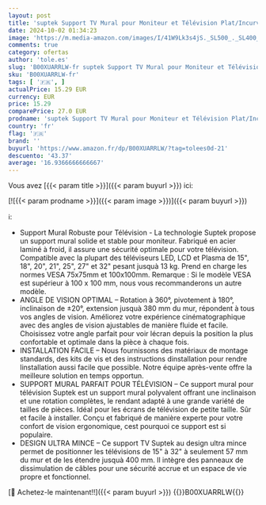 ```yaml
---
layout: post
title: 'suptek Support TV Mural pour Moniteur et Télévision Plat/Incurvé de 13-32 Pouces  Rotation à 360° Inclinaison 20°  VESA 75x75 / 100x100mm jusqu à 13 kg  Support Mural TV  Noir  MA2720'
date: 2024-10-02 01:34:23
image: 'https://m.media-amazon.com/images/I/41W9Lk3s4jS._SL500_._SL400_.jpg'
comments: true
category: ofertas
author: 'tole.es'
slug: 'B00XUARRLW-fr suptek Support TV Mural pour Moniteur et Télévision...'
sku: 'B00XUARRLW-fr'
tags: [ '🇫🇷', ]
actualPrice: 15.29 EUR
currency: EUR
price: 15.29
comparePrice: 27.0 EUR
prodname: 'suptek Support TV Mural pour Moniteur et Télévision Plat/Incurvé de 13-32 Pouces  Rotation à 360° Inclinaison 20°  VESA 75x75 / 100x100mm jusqu à 13 kg  Support Mural TV  Noir  MA2720'
country: 'fr'
flag: '🇫🇷'
brand: ''
buyurl: 'https://www.amazon.fr/dp/B00XUARRLW/?tag=tolees0d-21'
descuento: '43.37'
average: '16.9366666666667'
---
```


Vous avez [{{< param title >}}]({{< param buyurl >}}) ici:

[![{{< param prodname >}}]({{< param image >}})]({{< param buyurl >}})

ℹ️:

- Support Mural Robuste pour Télévision - La technologie Suptek propose un support mural solide et stable pour moniteur. Fabriqué en acier laminé à froid, il assure une sécurité optimale pour votre télévision. Compatible avec la plupart des téléviseurs LED, LCD et Plasma de 15", 18", 20", 21", 25", 27" et 32" pesant jusquà 13 kg. Prend en charge les normes VESA 75x75mm et 100x100mm. Remarque : Si le modèle VESA est supérieur à 100 x 100 mm, nous vous recommanderons un autre modèle.
- ANGLE DE VISION OPTIMAL – Rotation à 360°, pivotement à 180°, inclinaison de ±20°, extension jusquà 380 mm du mur, répondent à tous vos angles de vision. Améliorez votre expérience cinématographique avec des angles de vision ajustables de manière fluide et facile. Choisissez votre angle parfait pour voir lécran depuis la position la plus confortable et optimale dans la pièce à chaque fois.
- INSTALLATION FACILE – Nous fournissons des matériaux de montage standards, des kits de vis et des instructions dinstallation pour rendre linstallation aussi facile que possible. Notre équipe après-vente offre la meilleure solution en temps opportun.
- SUPPORT MURAL PARFAIT POUR TÉLÉVISION – Ce support mural pour télévision Suptek est un support mural polyvalent offrant une inclinaison et une rotation complètes, le rendant adapté à une grande variété de tailles de pièces. Idéal pour les écrans de télévision de petite taille. Sûr et facile à installer. Conçu et fabriqué de manière experte pour votre confort de vision ergonomique, cest pourquoi ce support est si populaire.
- DESIGN ULTRA MINCE – Ce support TV Suptek au design ultra mince permet de positionner les télévisions de 15" à 32" à seulement 57 mm du mur et de les étendre jusquà 400 mm. Il intègre des panneaux de dissimulation de câbles pour une sécurité accrue et un espace de vie propre et fonctionnel.

[🛒 Achetez-le maintenant!!]({{< param buyurl >}})
{{<world>}}B00XUARRLW{{</world>}}
